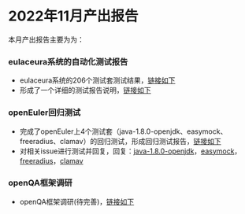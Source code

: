 # 2022年11月产出报告

本月产出报告主要为为：

### eulaceura系统的自动化测试报告

- eulaceura系统的206个测试套测试结果，[链接如下](https://github.com/renjiedai/PLCT_TEST/tree/master/WEEK4_20221107-20221113/%E8%87%AA%E5%8A%A8%E5%8C%96%E6%B5%8B%E8%AF%95%E7%BB%93%E6%9E%9C%E6%8A%A5%E5%91%8A)
- 形成了一个详细的测试报告说明，[链接如下](https://github.com/renjiedai/PLCT_TEST/blob/master/WEEK4_20221107-20221113/%E8%87%AA%E5%8A%A8%E5%8C%96%E6%B5%8B%E8%AF%95%E7%BB%93%E6%9E%9C%E6%8A%A5%E5%91%8A/README.md)

### openEuler回归测试

- 完成了openEuler上4个测试套（java-1.8.0-openjdk、easymock、freeradius、clamav）的回归测试，形成回归测试报告，[链接如下](https://github.com/renjiedai/PLCT_TEST/tree/master/WEEK5_20221114-20221120/issue%E7%9A%84%E5%9B%9E%E5%BD%92%E6%B5%8B%E8%AF%95%E7%BB%93%E6%9E%9C)
- 对相关issue进行测试并回复，回复：[java-1.8.0-openjdk](https://gitee.com/openeuler/RISC-V/issues/I5UQ78)，[easymock](https://gitee.com/openeuler/RISC-V/issues/I5UQ6P?from=project-issue)，[freeradius](https://gitee.com/openeuler/RISC-V/issues/I5UQ6Y#note_14486228)，[clamav](https://gitee.com/openeuler/RISC-V/issues/I5UQ69#note_14485643)

### openQA框架调研

- openQA框架调研(待完善)，[链接如下](https://github.com/renjiedai/PLCT_TEST/blob/master/WEEK5_20221114-20221120/openqa%E6%A1%86%E6%9E%B6%E8%B0%83%E7%A0%94/openqa%E6%A1%86%E6%9E%B6%E8%B0%83%E7%A0%94.md)